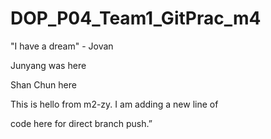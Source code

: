 # DOP\_P04\_Team1\_GitPrac\_m4

"I have a dream" - Jovan

Junyang was here

Shan Chun here



This is hello from m2-zy. I am adding a new line of 

code here for direct branch push.”

